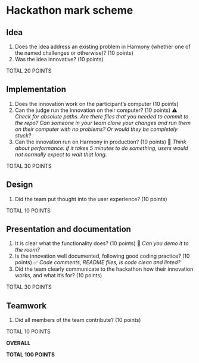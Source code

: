 # Hackathon mark scheme

## Idea

1. Does the idea address an existing problem in Harmony (whether one of the named challenges or otherwise)? (10 points)
3. Was the idea innovative? (10 points)

TOTAL 20 POINTS

## Implementation

1. Does the innovation work on the participant’s computer (10 points)
3. Can the judge run the innovation on their computer? (10 points)
   ⚠️ *Check for absolute paths. Are there files that you needed to commit to the repo? Can someone in your team clone your changes and run them on their computer with no problems? Or would they be completely stuck?*
4. Can the innovation run on Harmony in production? (10 points)
   🏃 *Think about performance: if it takes 5 minutes to do something, users would not normally expect to wait that long.*

TOTAL 30 POINTS

## Design

1. Did the team put thought into the user experience? (10 points)

TOTAL 10 POINTS

## Presentation and documentation

1. It is clear what the functionality does? (10 points) 📝 *Can you demo it to the room?*
2. Is the innovation well documented, following good coding practice? (10 points)
   ✅ *Code comments, README files, is code clean and linted?*
4. Did the team clearly communicate to the hackathon how their innovation works, and what it’s for? (10 points)

TOTAL 30 POINTS

## Teamwork

1. Did all members of the team contribute? (10 points)

TOTAL 10 POINTS

**OVERALL**

**TOTAL 100 POINTS**
